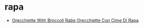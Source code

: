 # rapa

 * [Orecchiette With Broccoli Rabe Orecchiette Con Cime Di Rapa](../../index/o/orecchiette-with-broccoli-rabe-orecchiette-con-cime-di-rapa-51112630.json)
